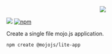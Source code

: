 <p align="center">
  <a href="https://mojojs.org">
    <picture>
      <source srcset="https://github.com/mojolicious/mojo.js/blob/main/docs/images/logo-dark.png?raw=true" media="(prefers-color-scheme: dark)">
      <img src="https://github.com/mojolicious/mojo.js/blob/main/docs/images/logo.png?raw=true" style="margin: 0 auto;">
    </picture>
  </a>
</p>

[![](https://github.com/mojolicious/create-lite-app/workflows/test/badge.svg)](https://github.com/mojolicious/create-lite-app/actions)
[![npm](https://img.shields.io/npm/v/@mojojs/create-lite-app.svg)](https://www.npmjs.com/package/@mojojs/create-lite-app)

Create a single file mojo.js application.

```
npm create @mojojs/lite-app
```
